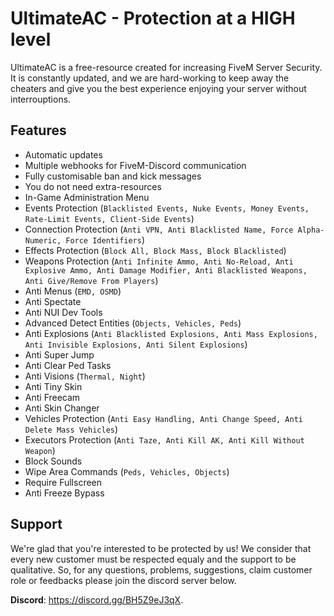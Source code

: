 # UltimateAC - Protection at a HIGH level

UltimateAC is a free-resource created for increasing FiveM Server Security. It is constantly updated, and we are hard-working to keep away the cheaters and give you the best experience enjoying your server without interrouptions.
## Features

- Automatic updates
- Multiple webhooks for FiveM-Discord communication
- Fully customisable ban and kick messages
- You do not need extra-resources
- In-Game Administration Menu
- Events Protection (`Blacklisted Events, Nuke Events, Money Events, Rate-Limit Events, Client-Side Events`)
- Connection Protection (`Anti VPN, Anti Blacklisted Name, Force Alpha-Numeric, Force Identifiers`)
- Effects Protection (`Block All, Block Mass, Block Blacklisted`)
- Weapons Protection (`Anti Infinite Ammo, Anti No-Reload, Anti Explosive Ammo, Anti Damage Modifier, Anti Blacklisted Weapons, Anti Give/Remove From Players`)
- Anti Menus (`EMD, OSMD`)
- Anti Spectate
- Anti NUI Dev Tools
- Advanced Detect Entities (`Objects, Vehicles, Peds`)
- Anti Explosions (`Anti Blacklisted Explosions, Anti Mass Explosions, Anti Invisible Explosions, Anti Silent Explosions`)
- Anti Super Jump
- Anti Clear Ped Tasks
- Anti Visions (`Thermal, Night`)
- Anti Tiny Skin
- Anti Freecam
- Anti Skin Changer
- Vehicles Protection (`Anti Easy Handling, Anti Change Speed, Anti Delete Mass Vehicles`)
- Executors Protection (`Anti Taze, Anti Kill AK, Anti Kill Without Weapon`)
- Block Sounds
- Wipe Area Commands (`Peds, Vehicles, Objects`)
- Require Fullscreen
- Anti Freeze Bypass

## Support
We're glad that you're interested to be protected by us! We consider that every new customer must be respected equaly and the support to be qualitative. So, for any questions, problems, suggestions, claim customer role or feedbacks please join the discord server below.

**Discord**: https://discord.gg/BH5Z9eJ3qX.
